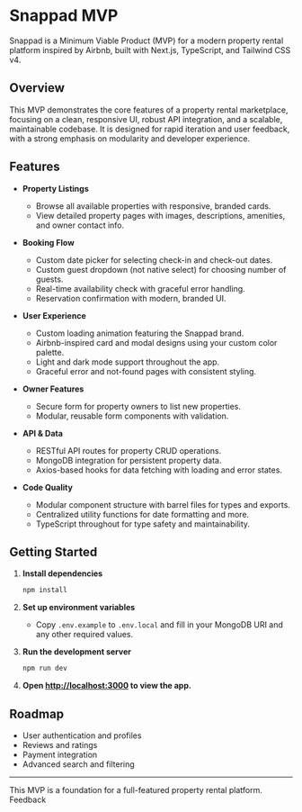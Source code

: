 # Snappad MVP

Snappad is a Minimum Viable Product (MVP) for a modern property rental platform inspired by Airbnb, built with Next.js, TypeScript, and Tailwind CSS v4.

## Overview

This MVP demonstrates the core features of a property rental marketplace, focusing on a clean, responsive UI, robust API integration, and a scalable, maintainable codebase. It is designed for rapid iteration and user feedback, with a strong emphasis on modularity and developer experience.

## Features

- **Property Listings**
  - Browse all available properties with responsive, branded cards.
  - View detailed property pages with images, descriptions, amenities, and owner contact info.

- **Booking Flow**
  - Custom date picker for selecting check-in and check-out dates.
  - Custom guest dropdown (not native select) for choosing number of guests.
  - Real-time availability check with graceful error handling.
  - Reservation confirmation with modern, branded UI.

- **User Experience**
  - Custom loading animation featuring the Snappad brand.
  - Airbnb-inspired card and modal designs using your custom color palette.
  - Light and dark mode support throughout the app.
  - Graceful error and not-found pages with consistent styling.

- **Owner Features**
  - Secure form for property owners to list new properties.
  - Modular, reusable form components with validation.

- **API & Data**
  - RESTful API routes for property CRUD operations.
  - MongoDB integration for persistent property data.
  - Axios-based hooks for data fetching with loading and error states.

- **Code Quality**
  - Modular component structure with barrel files for types and exports.
  - Centralized utility functions for date formatting and more.
  - TypeScript throughout for type safety and maintainability.

## Getting Started

1. **Install dependencies**
   ```bash
   npm install
   ```

2. **Set up environment variables**
   - Copy `.env.example` to `.env.local` and fill in your MongoDB URI and any other required values.

3. **Run the development server**
   ```bash
   npm run dev
   ```

4. **Open [http://localhost:3000](http://localhost:3000) to view the app.**

## Roadmap

- User authentication and profiles
- Reviews and ratings
- Payment integration
- Advanced search and filtering

---

This MVP is a foundation for a full-featured property rental platform. Feedback

